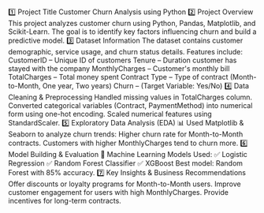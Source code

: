 1️⃣ Project Title
Customer Churn Analysis using Python
2️⃣ Project Overview
This project analyzes customer churn using Python, Pandas, Matplotlib, and Scikit-Learn.
The goal is to identify key factors influencing churn and build a predictive model.
3️⃣ Dataset Information
The dataset contains customer demographic, service usage, and churn status details.
Features include:
CustomerID – Unique ID of customers
Tenure – Duration customer has stayed with the company
MonthlyCharges – Customer's monthly bill
TotalCharges – Total money spent
Contract Type – Type of contract (Month-to-Month, One year, Two years)
Churn – (Target Variable: Yes/No)
4️⃣ Data Cleaning & Preprocessing
Handled missing values in TotalCharges column.
Converted categorical variables (Contract, PaymentMethod) into numerical form using one-hot encoding.
Scaled numerical features using StandardScaler.
5️⃣ Exploratory Data Analysis (EDA) 📊
Used Matplotlib & Seaborn to analyze churn trends:
Higher churn rate for Month-to-Month contracts.
Customers with higher MonthlyCharges tend to churn more.
6️⃣ Model Building & Evaluation 🤖
Machine Learning Models Used:
✅ Logistic Regression
✅ Random Forest Classifier
✅ XGBoost
Best model: Random Forest with 85% accuracy.
7️⃣ Key Insights & Business Recommendations
Offer discounts or loyalty programs for Month-to-Month users.
Improve customer engagement for users with high MonthlyCharges.
Provide incentives for long-term contracts.
